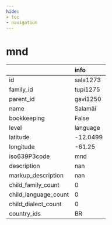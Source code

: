 ```yaml
---
hide:
- toc
- navigation
---
```

# mnd
|                      | info     |
|:---------------------|:---------|
| id                   | sala1273 |
| family_id            | tupi1275 |
| parent_id            | gavi1250 |
| name                 | Salamãi  |
| bookkeeping          | False    |
| level                | language |
| latitude             | -12.0499 |
| longitude            | -61.25   |
| iso639P3code         | mnd      |
| description          | nan      |
| markup_description   | nan      |
| child_family_count   | 0        |
| child_language_count | 0        |
| child_dialect_count  | 0        |
| country_ids          | BR       |